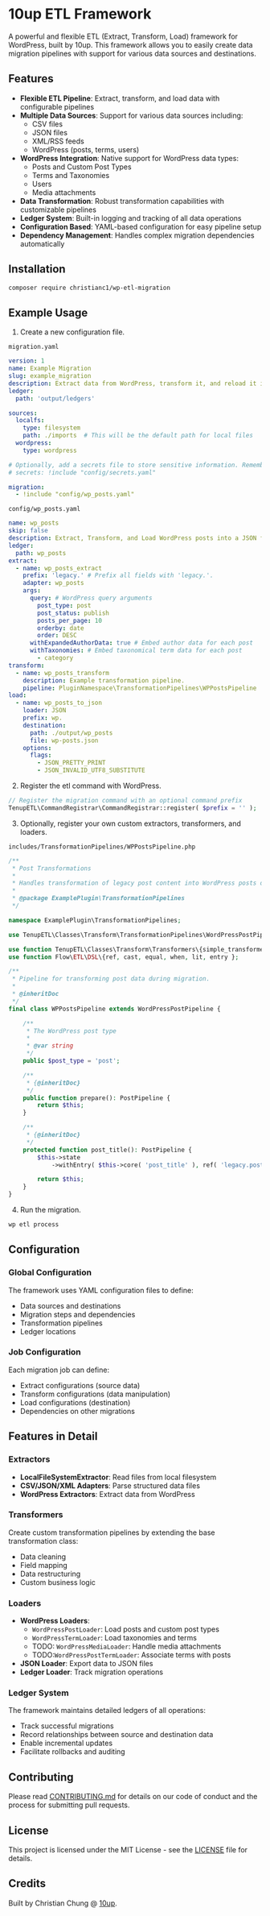 # 10up ETL Framework

A powerful and flexible ETL (Extract, Transform, Load) framework for WordPress, built by 10up. This framework allows you to easily create data migration pipelines with support for various data sources and destinations.

## Features

- **Flexible ETL Pipeline**: Extract, transform, and load data with configurable pipelines
- **Multiple Data Sources**: Support for various data sources including:
  - CSV files
  - JSON files
  - XML/RSS feeds
  - WordPress (posts, terms, users)
- **WordPress Integration**: Native support for WordPress data types:
  - Posts and Custom Post Types
  - Terms and Taxonomies
  - Users
  - Media attachments
- **Data Transformation**: Robust transformation capabilities with customizable pipelines
- **Ledger System**: Built-in logging and tracking of all data operations
- **Configuration Based**: YAML-based configuration for easy pipeline setup
- **Dependency Management**: Handles complex migration dependencies automatically

## Installation

```bash
composer require christianc1/wp-etl-migration
```

## Example Usage

1. Create a new configuration file.

`migration.yaml`

```yaml
version: 1
name: Example Migration
slug: example_migration
description: Extract data from WordPress, transform it, and reload it into WordPress.
ledger:
  path: 'output/ledgers'

sources:
  localfs:
    type: filesystem
    path: ./imports  # This will be the default path for local files
  wordpress:
    type: wordpress

# Optionally, add a secrets file to store sensitive information. Remember to add this file to your .gitignore!
# secrets: !include "config/secrets.yaml"

migration:
  - !include "config/wp_posts.yaml"
```

`config/wp_posts.yaml`

```yaml
name: wp_posts
skip: false
description: Extract, Transform, and Load WordPress posts into a JSON file.
ledger:
  path: wp_posts
extract:
  - name: wp_posts_extract
    prefix: 'legacy.' # Prefix all fields with 'legacy.'.
    adapter: wp_posts
    args:
      query: # WordPress query arguments
        post_type: post
        post_status: publish
        posts_per_page: 10
        orderby: date
        order: DESC
      withExpandedAuthorData: true # Embed author data for each post
      withTaxonomies: # Embed taxonomical term data for each post
        - category
transform:
  - name: wp_posts_transform
    description: Example transformation pipeline.
    pipeline: PluginNamespace\TransformationPipelines\WPPostsPipeline
load:
  - name: wp_posts_to_json
    loader: JSON
    prefix: wp.
    destination:
      path: ./output/wp_posts
      file: wp-posts.json
    options:
      flags:
        - JSON_PRETTY_PRINT
        - JSON_INVALID_UTF8_SUBSTITUTE
```

2. Register the etl command with WordPress.

```php
// Register the migration command with an optional command prefix
TenupETL\CommandRegistrar\CommandRegistrar::register( $prefix = '' );
```

3. Optionally, register your own custom extractors, transformers, and loaders.

`includes/TransformationPipelines/WPPostsPipeline.php`

```php
/**
 * Post Transformations
 *
 * Handles transformation of legacy post content into WordPress posts during migration.
 *
 * @package ExamplePlugin\TransformationPipelines
 */

namespace ExamplePlugin\TransformationPipelines;

use TenupETL\Classes\Transform\TransformationPipelines\WordPressPostPipeline;

use function TenupETL\Classes\Transform\Transformers\{simple_transformer};
use function Flow\ETL\DSL\{ref, cast, equal, when, lit, entry };

/**
 * Pipeline for transforming post data during migration.
 *
 * @inheritDoc
 */
final class WPPostsPipeline extends WordPressPostPipeline {

    /**
     * The WordPress post type
     *
     * @var string
     */
    public $post_type = 'post';

    /**
     * {@inheritDoc}
     */
    public function prepare(): PostPipeline {
        return $this;
    }

    /**
     * {@inheritDoc}
     */
    protected function post_title(): PostPipeline {
        $this->state
            ->withEntry( $this->core( 'post_title' ), ref( 'legacy.post_title' ) );

        return $this;
    }
}
```

4. Run the migration.

```bash
wp etl process
```

## Configuration

### Global Configuration

The framework uses YAML configuration files to define:

- Data sources and destinations
- Migration steps and dependencies
- Transformation pipelines
- Ledger locations

### Job Configuration

Each migration job can define:

- Extract configurations (source data)
- Transform configurations (data manipulation)
- Load configurations (destination)
- Dependencies on other migrations

## Features in Detail

### Extractors

- **LocalFileSystemExtractor**: Read files from local filesystem
- **CSV/JSON/XML Adapters**: Parse structured data files
- **WordPress Extractors**: Extract data from WordPress

### Transformers

Create custom transformation pipelines by extending the base transformation class:

- Data cleaning
- Field mapping
- Data restructuring
- Custom business logic

### Loaders

- **WordPress Loaders**:
  - `WordPressPostLoader`: Load posts and custom post types
  - `WordPressTermLoader`: Load taxonomies and terms
  - TODO: `WordPressMediaLoader`: Handle media attachments
  - TODO:`WordPressPostTermLoader`: Associate terms with posts
- **JSON Loader**: Export data to JSON files
- **Ledger Loader**: Track migration operations

### Ledger System

The framework maintains detailed ledgers of all operations:

- Track successful migrations
- Record relationships between source and destination data
- Enable incremental updates
- Facilitate rollbacks and auditing

## Contributing

Please read [CONTRIBUTING.md](CONTRIBUTING.md) for details on our code of conduct and the process for submitting pull requests.

## License

This project is licensed under the MIT License - see the [LICENSE](LICENSE) file for details.

## Credits

Built by Christian Chung @ [10up](https://10up.com).
